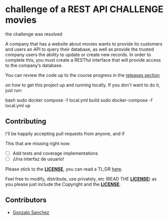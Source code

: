 # challenge of a REST API CHALLENGE movies

the challenge was resolved


A company that has a website about movies wants to provide its customers and users an API to
query their database, as well as provide the trusted company users the ability to update or
create new records.
In order to complete this, you must create a RESTful interface that will provide access to the
company’s database.

You can review
the code up to the course progress in the [releases section](https://github.com/pablotrinidad/cride-platzi/releases)

on how to get this project up and running locally.
If you don't want to do it, just run:

bash
sudo docker compose -f local.yml build
sudo docker-compose -f local.yml up

## Contributing

I'll be happily accepting pull requests from anyone, and if 

This that are missing right now:

* [ ] Add tests and coverage implementations
* [ ] ¡Una interfaz de usuario!

Please stick to the [**LICENSE**](LICENSE), you can read a TL;DR
[here](https://tldrlegal.com/license/mit-license).

Feel free to modify, distribute, use privately, etc (READ THE [**LICENSE**](LICENSE)) as
you please just include the Copyright and the [**LICENSE**](LICENSE).

## Contributors


- [Gonzalo Sanchez](https://github.com/gonzcar06)